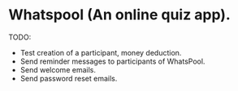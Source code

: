 # Whatspool (An online quiz app).

TODO:
- Test creation of a participant, money deduction.
- Send reminder messages to participants of WhatsPool.
- Send welcome emails.
- Send password reset emails.
